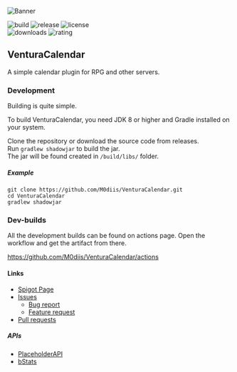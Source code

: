 
<!-- Variables -->

[resourceId]: 94096

[banner]: https://i.imgur.com/TN49lsh.png
[ratingImage]: https://img.shields.io/badge/dynamic/json.svg?color=brightgreen&label=rating&query=%24.rating.average&suffix=%20%2F%205&url=https%3A%2F%2Fapi.spiget.org%2Fv2%2Fresources%2F94096
[buildImage]: https://github.com/M0diis/M0-CoreCord/actions/workflows/gradle.yml/badge.svg
[releaseImage]: https://img.shields.io/github/v/release/M0diis/VenturaCalendar.svg?label=github%20release
[downloadsImage]: https://img.shields.io/badge/dynamic/json.svg?color=brightgreen&label=downloads%20%28spigotmc.org%29&query=%24.downloads&url=https%3A%2F%2Fapi.spiget.org%2Fv2%2Fresources%2F94096
[updatedImage]: https://badges.pufler.dev/updated/M0diis/VenturaCalendar
[licenseImage]: https://img.shields.io/github/license/M0diis/VenturaCalendar.svg

<!-- End of variables block -->

![Banner][banner]

![build][buildImage] ![release][releaseImage] ![license][licenseImage]  
![downloads][downloadsImage] ![rating][ratingImage]

## VenturaCalendar
A simple calendar plugin for RPG and other servers.

### Development
Building is quite simple.

To build VenturaCalendar, you need JDK 8 or higher and Gradle installed on your system.

Clone the repository or download the source code from releases.  
Run `gradlew shadowjar` to build the jar.  
The jar will be found created in `/build/libs/` folder. 

##### Example
```
git clone https://github.com/M0diis/VenturaCalendar.git
cd VenturaCalendar
gradlew shadowjar
```

### Dev-builds

All the development builds can be found on actions page.
Open the workflow and get the artifact from there.

https://github.com/M0diis/VenturaCalendar/actions

#### Links

- [Spigot Page](https://www.spigotmc.org/resources/venturacalendar-your-own-custom-calendar.94096/)
- [Issues](https://github.com/M0diis/VenturaCalendar/issues)
  - [Bug report](https://github.com/M0diis/VenturaCalendar/issues)
  - [Feature request](https://github.com/M0diis/VenturaCalendar/issues)
- [Pull requests](https://github.com/M0diis/VenturaCalendar/pulls)

##### APIs
- [PlaceholderAPI](https://github.com/PlaceholderAPI/PlaceholderAPI)
- [bStats](https://github.com/Bastian/bStats)

